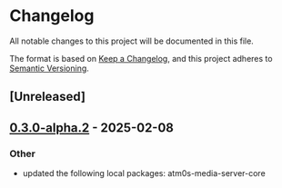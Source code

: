 # Changelog

All notable changes to this project will be documented in this file.

The format is based on [Keep a Changelog](https://keepachangelog.com/en/1.0.0/),
and this project adheres to [Semantic Versioning](https://semver.org/spec/v2.0.0.html).

## [Unreleased]

## [0.3.0-alpha.2](https://github.com/8xFF/atm0s-media-server/compare/atm0s-media-server-transport-webrtc-v0.3.0-alpha.1...atm0s-media-server-transport-webrtc-v0.3.0-alpha.2) - 2025-02-08

### Other

- updated the following local packages: atm0s-media-server-core
